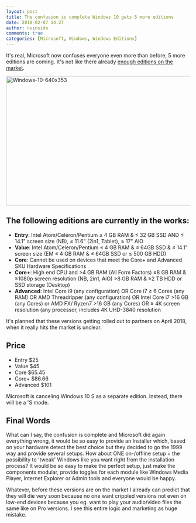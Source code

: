 ```yaml
---
layout: post
title: The confusion is complete Windows 10 gets 5 more editions
date: 2018-02-07 14:27
author: nvinside
comments: true
categories: [Microsoft, Windows, Windows Editions]
---
```

It's real, Microsoft now confuses everyone even more than before, 5 more editions are coming. It's not like there already <a href="https://en.wikipedia.org/wiki/Windows_10_editions" target="_blank" rel="noopener">enough editions on the market</a>.

<img class="alignnone size-full wp-image-2672" src="https://chefkochblog.files.wordpress.com/2018/02/windows-10-640x353.jpg" alt="Windows-10-640x353" width="640" height="353" />

<!--more-->

<h2>The following editions are currently in the works:</h2>

<ul>
    <li><strong>Entry</strong>: Intel Atom/Celeron/Pentium ≤ 4 GB RAM &amp; ≤ 32 GB SSD AND ≤ 14.1" screen size (NB), ≤ 11.6" (2in1, Tablet), ≥ 17" AiO</li>
    <li><strong>Value</strong>: Intel Atom/Celeron/Pentium ≤ 4 GB RAM &amp; ≤ 64GB SSD &amp; ≤ 14.1" screen size (EM ≤ 4 GB RAM &amp; ≤ 64GB SSD or ≤ 500 GB HDD)</li>
    <li><strong>Core</strong>: Cannot be used on devices that meet the Core+ and Advanced SKU Hardware Specifications</li>
    <li><strong>Core+</strong>: High end CPU and &gt;4 GB RAM (All Form Factors) ≥8 GB RAM &amp; ≥1080p screen resolution (NB, 2in1, AiO) &gt;8 GB RAM &amp; ≥2 TB HDD or SSD storage (Desktop)</li>
    <li><strong>Advanced</strong>: Intel Core i9 (any configuration) OR Core i7 ≥ 6 Cores (any RAM) OR AMD Threadripper (any configuration) OR Intel Core i7 &gt;16 GB (any Cores) or AMD FX/ Ryzen7 &gt;16 GB (any Cores) OR ≥ 4K screen resolution (any processor, includes 4K UHD-3840 resolution</li>
</ul>

It's planned that these versions getting rolled out to partners on April 2018, when it really hits the market is unclear.

<h2>Price</h2>

<ul>
    <li>Entry $25</li>
    <li>Value $45</li>
    <li>Core $65.45</li>
    <li>Core+ $86.66</li>
    <li>Advanced $101</li>
</ul>

Microsoft is canceling Windows 10 S as a separate edition. Instead, there will be a 'S mode.

<h2>Final Words</h2>

What can I say, the confusion is complete and Microsoft did again everything wrong, it would be so easy to provide an Installer which, based on your hardware detect the best choice but they decided to go the 1999 way and provide several setups. How about ONE on-/offline setup + the possibility to 'tweak' Windows like you want right from the installation process? It would be so easy to make the perfect setup, just make the components modular, provide toggles for each module like Windows Media Player, Internet Explorer or Admin tools and everyone would be happy.

Whatever, before these versions are on the market I already can predict that they will die very soon because no one want crippled versions not even on low-end devices because you eg. want to play your audio/video files the same like on Pro versions. I see this entire logic and marketing as huge mistake.
